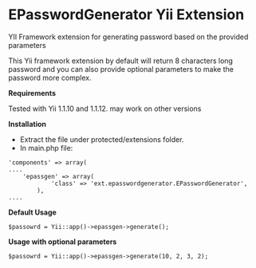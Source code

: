 EPasswordGenerator Yii Extension
=================================

YII Framework extension for generating password based on the provided parameters


This Yii framework extension by default will return 8 characters long password and you can also provide optional parameters
to make the password more complex.



**Requirements**

Tested with Yii 1.1.10 and 1.1.12. may work on other versions

**Installation**

* Extract the file under protected/extensions folder.
* In main.php file:

```
'components' => array(
....
	'epassgen' => array(
            'class' => 'ext.epasswordgenerator.EPasswordGenerator',
        ),
....
```

**Default Usage**

```
$passowrd = Yii::app()->epassgen->generate();
```

**Usage with optional parameters**

```
$passowrd = Yii::app()->epassgen->generate(10, 2, 3, 2);
```
